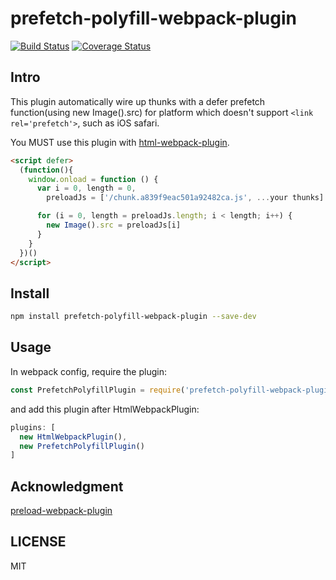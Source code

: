 # prefetch-polyfill-webpack-plugin

[![Build Status](https://travis-ci.org/jin5354/prefetch-polyfill-webpack-plugin.svg?branch=master)](https://travis-ci.org/jin5354/prefetch-polyfill-webpack-plugin)
[![Coverage Status](https://coveralls.io/repos/github/jin5354/prefetch-polyfill-webpack-plugin/badge.svg?branch=master)](https://coveralls.io/github/jin5354/prefetch-polyfill-webpack-plugin?branch=master)

## Intro

This plugin automatically wire up thunks with a defer prefetch function(using new Image().src) for platform which doesn't support `<link rel='prefetch'>`, such as iOS safari.

You MUST use this plugin with [html-webpack-plugin](https://github.com/jantimon/html-webpack-plugin).

```html
<script defer>
  (function(){
    window.onload = function () {
      var i = 0, length = 0,
        preloadJs = ['/chunk.a839f9eac501a92482ca.js', ...your thunks]

      for (i = 0, length = preloadJs.length; i < length; i++) {
        new Image().src = preloadJs[i]
      }
    }
  })()
</script>
```

## Install

```bash
npm install prefetch-polyfill-webpack-plugin --save-dev
```

## Usage

In webpack config, require the plugin:

```javascript
const PrefetchPolyfillPlugin = require('prefetch-polyfill-webpack-plugin');
```

and add this plugin after HtmlWebpackPlugin:

```javascript
plugins: [
  new HtmlWebpackPlugin(),
  new PrefetchPolyfillPlugin()
]
```

## Acknowledgment

[preload-webpack-plugin](https://github.com/GoogleChrome/preload-webpack-plugin)

## LICENSE

MIT

